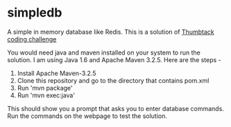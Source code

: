 # simpledb
A simple in memory database like Redis. This is a solution of [Thumbtack coding challenge](https://www.thumbtack.com/challenges/simple-database)

You would need java and maven installed on your system to run the solution. I am using Java 1.6 and Apache Maven 3.2.5. Here are the steps -

1. Install Apache Maven-3.2.5
2. Clone this repository and go to the directory that contains pom.xml
3. Run 'mvn package'
4. Run 'mvn exec:java'

This should show you a prompt that asks you to enter database commands. Run the commands on the webpage to test the solution.
